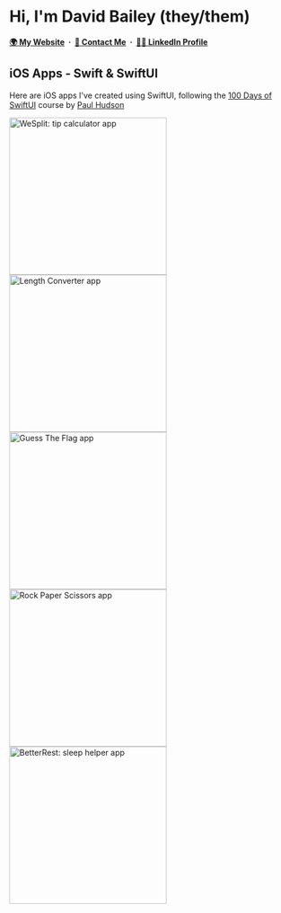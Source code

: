 # Hi, I'm David Bailey (they/them)

**[🌍 My Website](https://davidbailey.codes/)&nbsp; · &nbsp;[📨 Contact Me](https://davidbailey.codes/contact)&nbsp; · &nbsp;[🧑‍💼 LinkedIn Profile](https://www.linkedin.com/in/davidbailey00/)**

## iOS Apps - Swift & SwiftUI

Here are iOS apps I've created using SwiftUI, following the [100 Days of SwiftUI](https://www.hackingwithswift.com/100/swiftui) course by [Paul Hudson](https://github.com/twostraws)

<p>
  <a href="https://github.com/davidbailey00/WeSplit"><img src="https://user-images.githubusercontent.com/4248177/119724832-2238f880-be67-11eb-9db5-bbc32fdeb652.png" width="280" alt="WeSplit: tip calculator app" /></a>
  <a href="https://github.com/davidbailey00/LengthConverter"><img src="https://user-images.githubusercontent.com/4248177/119725858-5cef6080-be68-11eb-9be6-f3930e4f07b9.png" width="280" alt="Length Converter app" /></a>
  <a href="https://github.com/davidbailey00/GuessTheFlag"><img src="https://user-images.githubusercontent.com/4248177/119726013-860ff100-be68-11eb-8b89-e172127f4db1.png" width="280" alt="Guess The Flag app" /></a>
  <a href="https://github.com/davidbailey00/RockPaperScissors"><img src="https://user-images.githubusercontent.com/4248177/119726670-44337a80-be69-11eb-9e3a-28cef00789b1.png" width="280" alt="Rock Paper Scissors app" /></a>
  <a href="https://github.com/davidbailey00/BetterRest"><img src="https://user-images.githubusercontent.com/4248177/119726936-9b394f80-be69-11eb-875e-a7d24f1307a8.png" width="280" alt="BetterRest: sleep helper app"></a>
</p>

